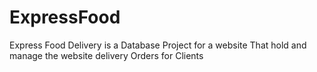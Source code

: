 # ExpressFood
Express Food Delivery is a Database Project for a website That hold and manage the website delivery Orders for Clients 
